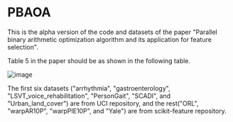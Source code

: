 # PBAOA

This is the alpha version of the code and datasets of the paper "Parallel binary arithmetic optimization algorithm and its application for feature selection".

Table 5 in the paper should be as shown in the following table.

![image](https://github.com/zhongjiezhuang/PBAOA/assets/110485297/934d7c11-1af0-4c9e-a945-51cbf3174294)

The first six datasets ("arrhythmia", "gastroenterology", "LSVT_voice_rehabilitation", "PersonGait", "SCADI", and "Urban_land_cover") are from UCI repository, and the rest("ORL", "warpAR10P", "warpPIE10P", and "Yale") are from scikit-feature repository.
